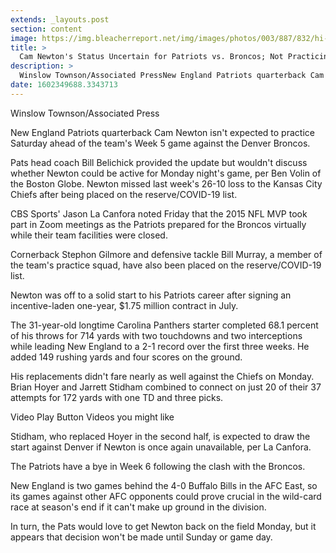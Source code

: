 ```yaml
--- 
extends: _layouts.post 
section: content 
image: https://img.bleacherreport.net/img/images/photos/003/887/832/hi-res-0efa40f6b856e141da777dabb79493a8_crop_exact.jpg?w=1200&h=1200&q=75 
title: > 
  Cam Newton's Status Uncertain for Patriots vs. Broncos; Not Practicing Saturday 
description: > 
  Winslow Townson/Associated PressNew England Patriots quarterback Cam Newton isn't expected to practice Saturday ahead of the team's Week 5 game against the Denver Broncos.Newton missed last week's 26-10 loss to the Kansas City Chiefs after being placed on the reserve/COVID-19 list.Cornerback Stephon Gilmore and defensive tackle Bill Murray, a member of the team's practice squad, have also been placed on the reserve/COVID-19 list.Newton was off to a solid start to his Patriots career after signing an incentive-laden one-year, $1.75 million contract in July.The Patriots have a bye in Week 6 following the clash with the Broncos. 
date: 1602349688.3343713 
--- 
```

Winslow Townson/Associated Press

New England Patriots quarterback Cam Newton isn't expected to practice Saturday ahead of the team's Week 5 game against the Denver Broncos.

Pats head coach Bill Belichick provided the update but wouldn't discuss whether Newton could be active for Monday night's game, per Ben Volin of the Boston Globe. Newton missed last week's 26-10 loss to the Kansas City Chiefs after being placed on the reserve/COVID-19 list.

CBS Sports' Jason La Canfora noted Friday that the 2015 NFL MVP took part in Zoom meetings as the Patriots prepared for the Broncos virtually while their team facilities were closed.

Cornerback Stephon Gilmore and defensive tackle Bill Murray, a member of the team's practice squad, have also been placed on the reserve/COVID-19 list.

Newton was off to a solid start to his Patriots career after signing an incentive-laden one-year, $1.75 million contract in July.

The 31-year-old longtime Carolina Panthers starter completed 68.1 percent of his throws for 714 yards with two touchdowns and two interceptions while leading New England to a 2-1 record over the first three weeks. He added 149 rushing yards and four scores on the ground.

His replacements didn't fare nearly as well against the Chiefs on Monday. Brian Hoyer and Jarrett Stidham combined to connect on just 20 of their 37 attempts for 172 yards with one TD and three picks.

Video Play Button Videos you might like

Stidham, who replaced Hoyer in the second half, is expected to draw the start against Denver if Newton is once again unavailable, per La Canfora.

The Patriots have a bye in Week 6 following the clash with the Broncos.

New England is two games behind the 4-0 Buffalo Bills in the AFC East, so its games against other AFC opponents could prove crucial in the wild-card race at season's end if it can't make up ground in the division.

In turn, the Pats would love to get Newton back on the field Monday, but it appears that decision won't be made until Sunday or game day.